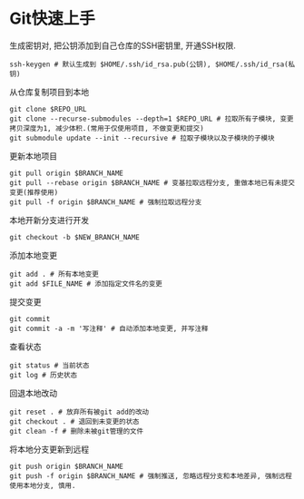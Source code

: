 # Git快速上手

生成密钥对, 把公钥添加到自己仓库的SSH密钥里, 开通SSH权限.
```shell
ssh-keygen # 默认生成到 $HOME/.ssh/id_rsa.pub(公钥), $HOME/.ssh/id_rsa(私钥)
```

从仓库复制项目到本地
```shell
git clone $REPO_URL
git clone --recurse-submodules --depth=1 $REPO_URL # 拉取所有子模块, 变更拷贝深度为1, 减少体积.(常用于仅使用项目, 不做变更和提交)
git submodule update --init --recursive # 拉取子模块以及子模块的子模块
```

更新本地项目
```shell
git pull origin $BRANCH_NAME
git pull --rebase origin $BRANCH_NAME # 变基拉取远程分支, 重做本地已有未提交变更(推荐使用)
git pull -f origin $BRANCH_NAME # 强制拉取远程分支
```

本地开新分支进行开发
```shell
git checkout -b $NEW_BRANCH_NAME
```

添加本地变更
```shell
git add . # 所有本地变更
git add $FILE_NAME # 添加指定文件名的变更
```

提交变更
```shell
git commit
git commit -a -m '写注释' # 自动添加本地变更, 并写注释
```

查看状态
```shell
git status # 当前状态
git log # 历史状态
```

回退本地改动
```shell
git reset . # 放弃所有被git add的改动
git checkout . # 退回到未变更的状态
git clean -f # 删除未被git管理的文件
```

将本地分支更新到远程
```shell
git push origin $BRANCH_NAME
git push -f origin $BRANCH_NAME # 强制推送, 忽略远程分支和本地差异, 强制远程使用本地分支, 慎用.
```
